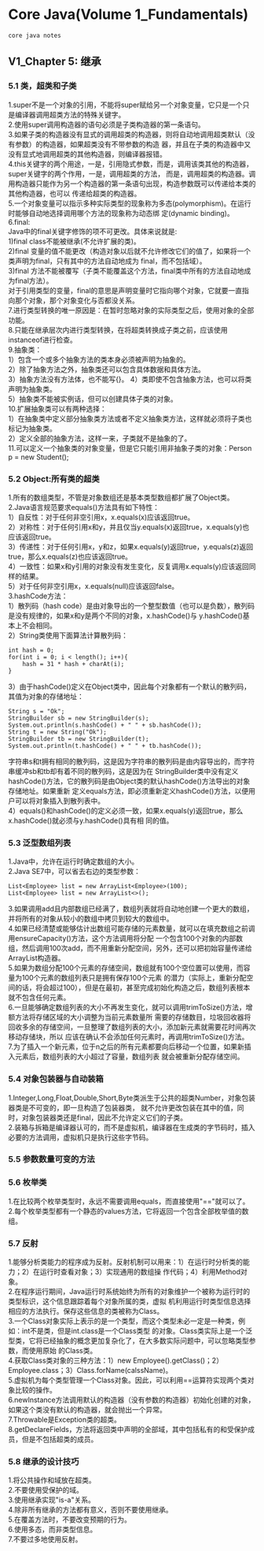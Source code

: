 # Core Java(Volume 1_Fundamentals)
    core java notes
## V1_Chapter 5: 继承
### 5.1 类，超类和子类
1.super不是一个对象的引用，不能将super赋给另一个对象变量，它只是一个只是编译器调用超类方法的特殊关键字。   
2.使用super调用构造器的语句必须是子类构造器的第一条语句。   
3.如果子类的构造器没有显式的调用超类的构造器，则将自动地调用超类默认（没有参数）的构造器，如果超类没有不带参数的构造
器，并且在子类的构造器中又没有显式地调用超类的其他构造器，则编译器报错。   
4.this关键字的两个用途，一是，引用隐式参数，而是，调用该类其他的构造器，super关键字的两个作用，一是，调用超类的方法，
而是，调用超类的构造器。调用构造器只能作为另一个构造器的第一条语句出现，构造参数既可以传递给本类的其他构造器，也可以
传递给超类的构造器。   
5.一个对象变量可以指示多种实际类型的现象称为多态(polymorphism)。在运行时能够自动地选择调用哪个方法的现象称为动态绑
定(dynamic binding)。   
6.final:   
Java中的final关键字修饰的项不可更改。具体来说就是:   
1)final class不能被继承(不允许扩展的类)。   
2)final 变量的值不能更改（构造对象以后就不允许修改它们的值了，如果将一个类声明为final，只有其中的方法自动地成为
final，而不包括域）。   
3)final 方法不能被覆写（子类不能覆盖这个方法，final类中所有的方法自动地成为final方法）。   
对于引用类型的变量，final的意思是声明变量时它指向哪个对象，它就要一直指向那个对象，那个对象变化与否都没关系。   
7.进行类型转换的唯一原因是：在暂时忽略对象的实际类型之后，使用对象的全部功能。   
8.只能在继承层次内进行类型转换，在将超类转换成子类之前，应该使用instanceof进行检查。   
9.抽象类：   
1）包含一个或多个抽象方法的类本身必须被声明为抽象的。   
2）除了抽象方法之外，抽象类还可以包含具体数据和具体方法。   
3）抽象方法没有方法体，也不能写{}。
4）类即使不包含抽象方法，也可以将类声明为抽象类。   
5）抽象类不能被实例话，但可以创建具体子类的对象。      
10.扩展抽象类可以有两种选择：   
1）在抽象类中定义部分抽象类方法或者不定义抽象类方法，这样就必须将子类也标记为抽象类。   
2）定义全部的抽象方法，这样一来，子类就不是抽象的了。   
11.可以定义一个抽象类的对象变量，但是它只能引用非抽象子类的对象：Person p = new Student();   
### 5.2 Object:所有类的超类
1.所有的数组类型，不管是对象数组还是基本类型数组都扩展了Object类。   
2.Java语言规范要求equals()方法具有如下特性：   
1）自反性：对于任何非空引用x，x.equals(x)应该返回true。   
2）对称性：对于任何引用x和y，并且仅当y.equals(x)返回true，x.equals(y)也应该返回true。   
3）传递性：对于任何引用x，y和z，如果x.equals(y)返回true，y.equals(z)返回true，那么x.equals(z)也应该返回true。   
4）一致性：如果x和y引用的对象没有发生变化，反复调用x.equals(y)应该返回同样的结果。   
5）对于任何非空引用x，x.equals(null)应该返回false。   
3.hashCode方法：   
1）散列码（hash code）是由对象导出的一个整型数值（也可以是负数），散列码是没有规律的，如果x和y是两个不同的对象，x.hashCode()与
y.hashCode()基本上不会相同。   
2）String类使用下面算法计算散列码：   
```
int hash = 0;
for(int i = 0; i < length(); i++){
    hash = 31 * hash + charAt(i);
}
```
3）由于hashCode()定义在Object类中，因此每个对象都有一个默认的散列码，其值为对象的存储地址：   
```
String s = "Ok";
StringBuilder sb = new StringBuilder(s);
System.out.println(s.hashCode() + " " + sb.hashCode());
String t = new String("Ok");
StringBuilder tb = new StringBuilder(t);
System.out.println(t.hashCode() + " " + tb.hashCode());
```
字符串s和t拥有相同的散列码，这是因为字符串的散列码是由内容导出的，而字符串缓冲sb和tb却有着不同的散列码，这是因为在
StringBuilder类中没有定义hashCode()方法，它的散列码是由Object类的默认hashCode()方法导出的对象存储地址。如果重新
定义equals方法，即必须重新定义hashCode()方法，以便用户可以将对象插入到散列表中。   
4）equals()和hashCode()的定义必须一致，如果x.equals(y)返回true，那么x.hashCode()就必须与y.hashCode()具有相
同的值。    
### 5.3 泛型数组列表
1.Java中，允许在运行时确定数组的大小。   
2.Java SE7中，可以省去右边的类型参数：   
```
List<Employee> list = new ArrayList<Employee>(100);
List<Employee> list = new ArrayList<>();
```
3.如果调用add且内部数组已经满了，数组列表就将自动地创建一个更大的数组，并将所有的对象从较小的数组中拷贝到较大的数组中。   
4.如果已经清楚或能够估计出数组可能存储的元素数量，就可以在填充数组之前调用ensureCapacity()方法，这个方法调用将分配
一个包含100个对象的内部数组，然后调用100次add，而不用重新分配空间，另外，还可以把初始容量传递给ArrayList构造器。   
5.如果为数组分配100个元素的存储空间，数组就有100个空位置可以使用，而容量为100个元素的数组列表只是拥有保存100个元素
的潜力（实际上，重新分配空间的话，将会超过100），但是在最初，甚至完成初始化构造之后，数组列表根本就不包含任何元素。   
6.一旦能够确定数组列表的大小不再发生变化，就可以调用trimToSize()方法，增额方法将存储区域的大小调整为当前元素数量所
需要的存储数目，垃圾回收器将回收多余的存储空间，一旦整理了数组列表的大小，添加新元素就需要花时间再次移动存储块，所以
应该在确认不会添加任何元素时，再调用trimToSize()方法。   
7.为了插入一个新元素，位于n之后的所有元素都要向后移动一个位置，如果新插入元素后，数组列表的大小超过了容量，数组列表
就会被重新分配存储空间。   
### 5.4 对象包装器与自动装箱
1.Integer,Long,Float,Double,Short,Byte类派生于公共的超类Number，对象包装器类是不可变的，即一旦构造了包装器类，
就不允许更改包装在其中的值，同时，对象包装器类还是final，因此不允许定义它们的子类。   
2.装箱与拆箱是编译器认可的，而不是虚拟机，编译器在生成类的字节码时，插入必要的方法调用，虚拟机只是执行这些字节码。
### 5.5 参数数量可变的方法
### 5.6 枚举类
1.在比较两个枚举类型时，永远不需要调用equals，而直接使用"=="就可以了。   
2.每个枚举类型都有一个静态的values方法，它将返回一个包含全部枚举值的数组。   
### 5.7 反射
1.能够分析类能力的程序成为反射。反射机制可以用来：1）在运行时分析类的能力；2）在运行时查看对象；3）实现通用的数组操
作代码；4）利用Method对象。   
2.在程序运行期间，Java运行时系统始终为所有的对象维护一个被称为运行时的类型标识，这个信息跟踪着每个对象所属的类，虚拟
机利用运行时类型信息选择相应的方法执行。保存这些信息的类被称为Class。   
3.一个Class对象实际上表示的是一个类型，而这个类型未必一定是一种类，例如：int不是类，但是int.class是一个Class类型
的对象。Class类实际上是一个泛型类，它将已经抽象的概念更加复杂化了，在大多数实际问题中，可以忽略类型参数，而使用原始
的Class类。   
4.获取Class类对象的三种方法：1）new Employee().getClass()；2）Employee.class；3）Class.forName(calssName)。   
5.虚拟机为每个类型管理一个Class对象。因此，可以利用==运算符实现两个类对象比较的操作。   
6.newInstance方法调用默认的构造器（没有参数的构造器）初始化创建的对象，如果这个类没有默认的构造器，就会抛出一个异常。   
7.Throwable是Exception类的超类。   
8.getDeclareFields，方法将返回类中声明的全部域，其中包括私有的和受保护成员，但是不包括超类的成员。      
### 5.8 继承的设计技巧
1.将公共操作和域放在超类。   
2.不要使用受保护的域。   
3.使用继承实现"is-a"关系。   
4.除非所有继承的方法都有意义，否则不要使用继承。   
5.在覆盖方法时，不要改变预期的行为。   
6.使用多态，而非类型信息。   
7.不要过多地使用反射。
